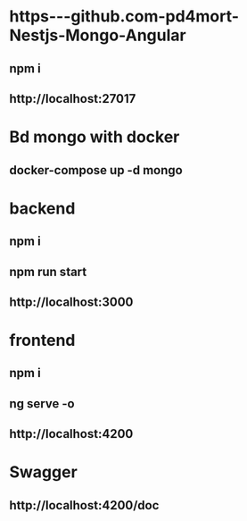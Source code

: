 # https---github.com-pd4mort-Nestjs-Mongo-Angular
## npm i
## http://localhost:27017

# Bd mongo with docker
## docker-compose up -d mongo

# backend
## npm i
## npm run start
## http://localhost:3000

# frontend
## npm i
## ng serve -o
## http://localhost:4200

# Swagger
## http://localhost:4200/doc
